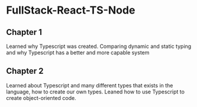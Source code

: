 # FullStack-React-TS-Node

## Chapter 1
Learned why Typescript was created. Comparing dynamic and static typing and why Typescript has a better and more capable system

## Chapter 2 
Learned about Typescript and many different types that exists in the language, how to create our own types. Leaned how to use Typescript to create object-oriented code.
